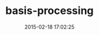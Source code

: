 ---
layout: post
title:  "basis-processing"
repo:   "asengupta/Basis"
date:   2015-02-18 17:02:25
gemurl: http://avishek.net/blog
---